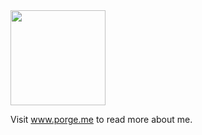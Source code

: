 <img src="http://porge.me/assets/images/logo.svg" width=152>
<p>Visit <a href="http://www.porge.me" target="_blank">www.porge.me</a> to read more about me.</p>
